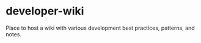 # developer-wiki
Place to host a wiki with various development best practices, patterns, and notes.
